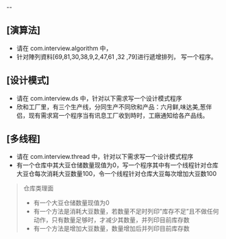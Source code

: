 --
## [演算法]
- 请在 com.interview.algorithm 中，
- 针对陣列資料[69,81,30,38,9,2,47,61 ,32 ,79]进行遞增排列，
写一个程序。

## [设计模式] 
- 请在 com.interview.ds 中，针对以下需求写一个设计模式程序
- 欣和工厂里，有三个生产线，分同生产不同欣和产品：六月鲜,味达美,葱伴侣，现有需求寫一个程序当有讯息工厂收到時时，工廠通知给各产品线。

## [多线程] 
- 请在 com.interview.thread 中，针对以下需求写一个设计模式程序
- 有一个仓库中其大豆仓储数量现值为0，写一个程序其中有一个线程针对仓库大豆仓每次消耗大豆数量100，令一个线程针对仓库大豆每次增加大豆数100

> 仓库类理面 
> - 有一个大豆仓储数量现值为0
> - 有一个方法是消耗大豆数量，若数量不足时列印”库存不足”且不做任何动作，只有数量足够时，才减少其数量，并列印目前库存数 
> - 有一个方法是增加大豆数量，数量增加后并列印目前库存数

